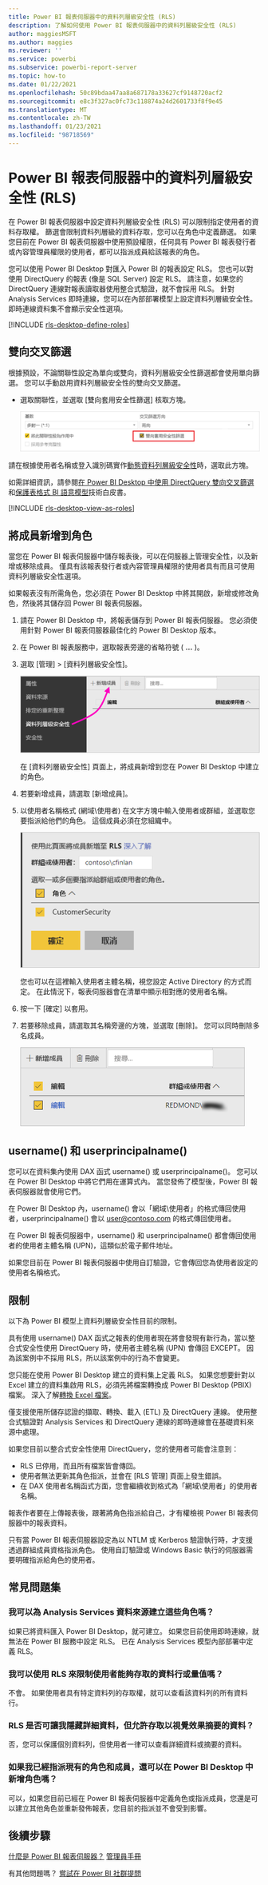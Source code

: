 ```yaml
---
title: Power BI 報表伺服器中的資料列層級安全性 (RLS)
description: 了解如何使用 Power BI 報表伺服器中的資料列層級安全性 (RLS)
author: maggiesMSFT
ms.author: maggies
ms.reviewer: ''
ms.service: powerbi
ms.subservice: powerbi-report-server
ms.topic: how-to
ms.date: 01/22/2021
ms.openlocfilehash: 50c89bdaa47aa8a687178a33627cf9148720acf2
ms.sourcegitcommit: e8c3f327ac0fc73c118874a24d2601733f8f9e45
ms.translationtype: MT
ms.contentlocale: zh-TW
ms.lasthandoff: 01/23/2021
ms.locfileid: "98718569"
---
```

# <a name="row-level-security-rls-in-power-bi-report-server"></a>Power BI 報表伺服器中的資料列層級安全性 (RLS)

在 Power BI 報表伺服器中設定資料列層級安全性 (RLS) 可以限制指定使用者的資料存取權。 篩選會限制資料列層級的資料存取，您可以在角色中定義篩選。  如果您目前在 Power BI 報表伺服器中使用預設權限，任何具有 Power BI 報表發行者或內容管理員權限的使用者，都可以指派成員給該報表的角色。    

您可以使用 Power BI Desktop 對匯入 Power BI 的報表設定 RLS。 您也可以對使用 DirectQuery 的報表 (像是 SQL Server) 設定 RLS。  請注意，如果您的 DirectQuery 連線對報表讀取器使用整合式驗證，就不會採用 RLS。 針對 Analysis Services 即時連線，您可以在內部部署模型上設定資料列層級安全性。 即時連線資料集不會顯示安全性選項。 

[!INCLUDE [rls-desktop-define-roles](../includes/rls-desktop-define-roles.md)]

## <a name="bidirectional-cross-filtering"></a>雙向交叉篩選

根據預設，不論關聯性設定為單向或雙向，資料列層級安全性篩選都會使用單向篩選。 您可以手動啟用資料列層級安全性的雙向交叉篩選。

- 選取關聯性，並選取 [雙向套用安全性篩選] 核取方塊。 

    ![套用安全性篩選](media/row-level-security-report-server/rls-apply-security-filter.png)

請在根據使用者名稱或登入識別碼實作[動態資料列層級安全性](/analysis-services/tutorial-tabular-1200/supplemental-lesson-implement-dynamic-security-by-using-row-filters)時，選取此方塊。 

如需詳細資訊，請參閱[在 Power BI Desktop 中使用 DirectQuery 雙向交叉篩選](../transform-model/desktop-bidirectional-filtering.md)和[保護表格式 BI 語意模型](https://download.microsoft.com/download/D/2/0/D20E1C5F-72EA-4505-9F26-FEF9550EFD44/Securing%20the%20Tabular%20BI%20Semantic%20Model.docx)技術白皮書。

[!INCLUDE [rls-desktop-view-as-roles](../includes/rls-desktop-view-as-roles.md)]


## <a name="add-members-to-roles"></a>將成員新增到角色 

當您在 Power BI 報表伺服器中儲存報表後，可以在伺服器上管理安全性，以及新增或移除成員。 僅具有該報表發行者或內容管理員權限的使用者具有而且可使用資料列層級安全性選項。

 如果報表沒有所需角色，您必須在 Power BI Desktop 中將其開啟，新增或修改角色，然後將其儲存回 Power BI 報表伺服器。 

1. 請在 Power BI Desktop 中，將報表儲存到 Power BI 報表伺服器。 您必須使用針對 Power BI 報表伺服器最佳化的 Power BI Desktop 版本。
2. 在 Power BI 報表服務中，選取報表旁邊的省略符號 ( **…** )。 

3. 選取 [管理] > [資料列層級安全性]。 

     ![管理資料列層級安全性](media/row-level-security-report-server/power-bi-report-server-rls-dialog.png)

    在 [資料列層級安全性] 頁面上，將成員新增到您在 Power BI Desktop 中建立的角色。

5. 若要新增成員，請選取 [新增成員]。

1. 以使用者名稱格式 (網域\使用者) 在文字方塊中輸入使用者或群組，並選取您要指派給他們的角色。 這個成員必須在您組織中。   

    ![將成員新增到角色](media/row-level-security-report-server/power-bi-report-server-add-members.png)

    您也可以在這裡輸入使用者主體名稱，視您設定 Active Directory 的方式而定。 在此情況下，報表伺服器會在清單中顯示相對應的使用者名稱。

1. 按一下 [確定] 以套用。   

8. 若要移除成員，請選取其名稱旁邊的方塊，並選取 [刪除]。  您可以同時刪除多名成員。 

    ![刪除成員](media/row-level-security-report-server/power-bi-report-server-delete-members.png)


## <a name="username-and-userprincipalname"></a>username() 和 userprincipalname()

您可以在資料集內使用 DAX 函式 username() 或 userprincipalname()。 您可以在 Power BI Desktop 中將它們用在運算式內。 當您發佈了模型後，Power BI 報表伺服器就會使用它們。

在 Power BI Desktop 內，username() 會以「網域\使用者」的格式傳回使用者，userprincipalname() 會以 user@contoso.com 的格式傳回使用者。

在 Power BI 報表伺服器中，username() 和 userprincipalname() 都會傳回使用者的使用者主體名稱 (UPN)，這類似於電子郵件地址。

如果您目前在 Power BI 報表伺服器中使用自訂驗證，它會傳回您為使用者設定的使用者名稱格式。  

## <a name="limitations"></a>限制 

以下為 Power BI 模型上資料列層級安全性目前的限制。 

具有使用 username() DAX 函式之報表的使用者現在將會發現有新行為，當以整合式安全性使用 DirectQuery 時，使用者主體名稱 (UPN) 會傳回 EXCEPT。  因為該案例中不採用 RLS，所以該案例中的行為不會變更。

您只能在使用 Power BI Desktop 建立的資料集上定義 RLS。 如果您想要針對以 Excel 建立的資料集啟用 RLS，必須先將檔案轉換成 Power BI Desktop (PBIX) 檔案。 深入了解[轉換 Excel 檔案](../connect-data/desktop-import-excel-workbooks.md)。

僅支援使用所儲存認證的擷取、轉換、載入 (ETL) 及 DirectQuery 連線。 使用整合式驗證對 Analysis Services 和 DirectQuery 連線的即時連線會在基礎資料來源中處理。 

如果您目前以整合式安全性使用 DirectQuery，您的使用者可能會注意到：
- RLS 已停用，而且所有檔案皆會傳回。
- 使用者無法更新其角色指派，並會在 [RLS 管理] 頁面上發生錯誤。
- 在 DAX 使用者名稱函式方面，您會繼續收到格式為「網域\使用者」的使用者名稱。 

報表作者要在上傳報表後，跟著將角色指派給自己，才有權檢視 Power BI 報表伺服器中的報表資料。 

只有當 Power BI 報表伺服器設定為以 NTLM 或 Kerberos 驗證執行時，才支援透過群組成員資格指派角色。 使用自訂驗證或 Windows Basic 執行的伺服器需要明確指派給角色的使用者。
 

## <a name="faq"></a>常見問題集 

### <a name="can-i-create-these-roles-for-analysis-services-data-sources"></a>我可以為 Analysis Services 資料來源建立這些角色嗎？ 

如果已將資料匯入 Power BI Desktop，就可建立。 如果您目前使用即時連線，就無法在 Power BI 服務中設定 RLS。 已在 Analysis Services 模型內部部署中定義 RLS。 

### <a name="can-i-use-rls-to-limit-the-columns-or-measures-accessible-by-my-users"></a>我可以使用 RLS 來限制使用者能夠存取的資料行或量值嗎？ 

不會。 如果使用者具有特定資料列的存取權，就可以查看該資料列的所有資料行。 

### <a name="does-rls-let-me-hide-detailed-data-but-give-access-to-data-summarized-in-visuals"></a>RLS 是否可讓我隱藏詳細資料，但允許存取以視覺效果摘要的資料？ 

否，您可以保護個別資料列，但使用者一律可以查看詳細資料或摘要的資料。 

### <a name="can-i-add-new-roles-in-power-bi-desktop-if-i-already-have-existing-roles-and-members-assigned"></a>如果我已經指派現有的角色和成員，還可以在 Power BI Desktop 中新增角色嗎？ 

可以，如果您目前已經在 Power BI 報表伺服器中定義角色或指派成員，您還是可以建立其他角色並重新發佈報表，您目前的指派並不會受到影響。 
 

## <a name="next-steps"></a>後續步驟

[什麼是 Power BI 報表伺服器？](get-started.md) 
[管理員手冊](admin-handbook-overview.md)  

有其他問題嗎？ [嘗試在 Power BI 社群提問](https://community.powerbi.com/)
